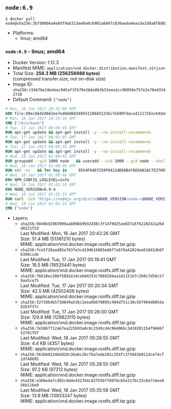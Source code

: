 ## `node:6.9`

```console
$ docker pull node@sha256:3b7500b6a4e8df9ab313ee0a0c6901a8d47c836aeda4eacda1d8a8f8d02789b3
```

-	Platforms:
	-	linux; amd64

### `node:6.9` - linux; amd64

-	Docker Version: 1.12.3
-	Manifest MIME: `application/vnd.docker.distribution.manifest.v2+json`
-	Total Size: **256.3 MB (256256988 bytes)**  
	(compressed transfer size, not on-disk size)
-	Image ID: `sha256:c5667be18e4eac945af3fb79e1b6e0b3b53eee2cc90950e757e2e70e43342720`
-	Default Command: `["node"]`

```dockerfile
# Mon, 16 Jan 2017 20:35:09 GMT
ADD file:89ecb642d662ee7edbb868340551106d51336c7e589fdaca4111725ec64da957 in / 
# Mon, 16 Jan 2017 20:35:16 GMT
CMD ["/bin/bash"]
# Tue, 17 Jan 2017 00:00:45 GMT
RUN apt-get update && apt-get install -y --no-install-recommends 		ca-certificates 		curl 		wget 	&& rm -rf /var/lib/apt/lists/*
# Tue, 17 Jan 2017 00:01:07 GMT
RUN apt-get update && apt-get install -y --no-install-recommends 		bzr 		git 		mercurial 		openssh-client 		subversion 				procps 	&& rm -rf /var/lib/apt/lists/*
# Tue, 17 Jan 2017 00:04:35 GMT
RUN apt-get update && apt-get install -y --no-install-recommends 		autoconf 		automake 		bzip2 		file 		g++ 		gcc 		imagemagick 		libbz2-dev 		libc6-dev 		libcurl4-openssl-dev 		libdb-dev 		libevent-dev 		libffi-dev 		libgdbm-dev 		libgeoip-dev 		libglib2.0-dev 		libjpeg-dev 		libkrb5-dev 		liblzma-dev 		libmagickcore-dev 		libmagickwand-dev 		libmysqlclient-dev 		libncurses-dev 		libpng-dev 		libpq-dev 		libreadline-dev 		libsqlite3-dev 		libssl-dev 		libtool 		libwebp-dev 		libxml2-dev 		libxslt-dev 		libyaml-dev 		make 		patch 		xz-utils 		zlib1g-dev 	&& rm -rf /var/lib/apt/lists/*
# Wed, 18 Jan 2017 01:00:42 GMT
RUN groupadd --gid 1000 node   && useradd --uid 1000 --gid node --shell /bin/bash --create-home node
# Wed, 18 Jan 2017 01:00:46 GMT
RUN set -ex   && for key in     9554F04D7259F04124DE6B476D5A82AC7E37093B     94AE36675C464D64BAFA68DD7434390BDBE9B9C5     0034A06D9D9B0064CE8ADF6BF1747F4AD2306D93     FD3A5288F042B6850C66B31F09FE44734EB7990E     71DCFD284A79C3B38668286BC97EC7A07EDE3FC1     DD8F2338BAE7501E3DD5AC78C273792F7D83545D     B9AE9905FFD7803F25714661B63B535A4C206CA9     C4F0DFFF4E8C1A8236409D08E73BC641CC11F4C8   ; do     gpg --keyserver ha.pool.sks-keyservers.net --recv-keys "$key";   done
# Wed, 18 Jan 2017 01:00:46 GMT
ENV NPM_CONFIG_LOGLEVEL=info
# Wed, 18 Jan 2017 01:01:10 GMT
ENV NODE_VERSION=6.9.4
# Wed, 18 Jan 2017 01:01:15 GMT
RUN curl -SLO "https://nodejs.org/dist/v$NODE_VERSION/node-v$NODE_VERSION-linux-x64.tar.xz"   && curl -SLO "https://nodejs.org/dist/v$NODE_VERSION/SHASUMS256.txt.asc"   && gpg --batch --decrypt --output SHASUMS256.txt SHASUMS256.txt.asc   && grep " node-v$NODE_VERSION-linux-x64.tar.xz\$" SHASUMS256.txt | sha256sum -c -   && tar -xJf "node-v$NODE_VERSION-linux-x64.tar.xz" -C /usr/local --strip-components=1   && rm "node-v$NODE_VERSION-linux-x64.tar.xz" SHASUMS256.txt.asc SHASUMS256.txt   && ln -s /usr/local/bin/node /usr/local/bin/nodejs
# Wed, 18 Jan 2017 01:01:15 GMT
CMD ["node"]
```

-	Layers:
	-	`sha256:5040bd2983909aa8896b9932438c3f1479d25ae837a5f6220242a264d0221f2d`  
		Last Modified: Mon, 16 Jan 2017 20:43:26 GMT  
		Size: 51.4 MB (51361210 bytes)  
		MIME: application/vnd.docker.image.rootfs.diff.tar.gzip
	-	`sha256:fce5728aad85a763fe3c419db16885eb6f7a670a42824ea618414b8fb309ccde`  
		Last Modified: Tue, 17 Jan 2017 00:19:41 GMT  
		Size: 18.5 MB (18535441 bytes)  
		MIME: application/vnd.docker.image.rootfs.diff.tar.gzip
	-	`sha256:76610ec20bf5892e24cebd4153c7668284aa1d1151b7c3b0c7d50c579aa5ce75`  
		Last Modified: Tue, 17 Jan 2017 00:20:34 GMT  
		Size: 42.5 MB (42502406 bytes)  
		MIME: application/vnd.docker.image.rootfs.diff.tar.gzip
	-	`sha256:52f3db4b5710849a53bc2eea0b6f0895c494d751c38c597404d805da82b3f37c`  
		Last Modified: Tue, 17 Jan 2017 00:26:00 GMT  
		Size: 129.8 MB (129823115 bytes)  
		MIME: application/vnd.docker.image.rootfs.diff.tar.gzip
	-	`sha256:7e5867712a67ea225b93a0c0c2349cd4c96496bc3439201154f9666752781f97`  
		Last Modified: Wed, 18 Jan 2017 05:28:55 GMT  
		Size: 4.4 KB (4357 bytes)  
		MIME: application/vnd.docker.image.rootfs.diff.tar.gzip
	-	`sha256:563b602246dd20c36a6c26cf8a7ade281c354fc375841b011dce74cf2df48695`  
		Last Modified: Wed, 18 Jan 2017 05:28:55 GMT  
		Size: 97.2 KB (97212 bytes)  
		MIME: application/vnd.docker.image.rootfs.diff.tar.gzip
	-	`sha256:e36be4a7cd92c9dde432764c82f55bff8976c65e31fbc33c6e7cbea956b116e0`  
		Last Modified: Wed, 18 Jan 2017 05:35:58 GMT  
		Size: 13.9 MB (13933247 bytes)  
		MIME: application/vnd.docker.image.rootfs.diff.tar.gzip
